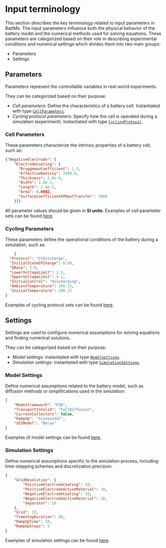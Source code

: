 # Input terminology

This section describes the key terminology related to input parameters in BattMo. The input parameters influence both the physical behavior of the battery model and the numerical methods used for solving equations. These parameters are categorized based on their role in describing experimental conditions and numerical settings which divides them into two main groups:

- Parameters 
- Settings 

## Parameters
Parameters represent the controllable variables in real-world experiments.

They can be categorized based on their purpose:
- *Cell parameters*: Define the characteristics of a battery cell. Instantiated with type [`CellParameters`](@ref).
- *Cycling protocol parameters*: Specify how the cell is operated during a simulation (experiment). Instantiated with type [`CyclingProtocol`](@ref).

### Cell Parameters
These parameters characterize the intrinsic properties of a battery cell, such as:

```json
{"NegativeElectrode": {
    "ElectrodeCoating": {
      "BruggemanCoefficient": 1.5,
      "EffectiveDensity": 1900.0,
      "Thickness": 1.0e-4,
      "Width": 1.0e-2,
      "Length": 2.0e-2,
      "Area": 0.0002,
      "SurfaceCoefficientOfHeatTransfer": 1000
    }}}
```
All parameter values should be given in **SI units**. Examples of cell parameter sets can be found [here](https://github.com/BattMoTeam/BattMo.jl/blob/main/test/data/jsonfiles/cell_parameters).

### Cycling Parameters
These parameters define the operational conditions of the battery during a simulation, such as:

```json
    {
  "Protocol": "CCDischarge",
  "InitialStateOfCharge": 0.99,
  "DRate": 1.0,
  "LowerVoltageLimit": 2.5,
  "UpperVoltageLimit": 4.1,
  "InitialControl": "discharging",
  "AmbientTemperature": 298.15,
  "InitialTemperature": 298.15
}
```

Examples of cycling protocol sets can be found [here](https://github.com/BattMoTeam/BattMo.jl/blob/main/test/data/jsonfiles/cycling_protocol).

## Settings
Settings are used to configure numerical assumptions for solving equations and finding numerical solutions.

They can be categorized based on their purpose:
- *Model settings*: instantiated with type [`ModelSettings`](@ref).
- *Simulation settings*: instantiated with type [`SimulationSettings`](@ref).

### Model Settings
Define numerical assumptions related to the battery model, such as diffusion methods or simplifications used in the simulation:

```json
{
    "ModelFramework": "P2D",
    "TransportInSolid": "FullDiffusion",
    "CurrentCollectors": false,
    "RampUp": "Sinusoidal",
    "SEIModel": "Bolay"
}
```
Examples of model settings can be found [here](https://github.com/BattMoTeam/BattMo.jl/blob/main/test/data/jsonfiles/model_settings).

### Simulation Settings
Define numerical assumptions specific to the simulation process, including time-stepping schemes and discretization precision:

```json
{
    "GridResolution": {
        "PositiveElectrodeCoating": 10,
        "PositiveElectrodeActiveMaterial": 10,
        "NegativeElectrodeCoating": 10,
        "NegativeElectrodeActiveMaterial": 10,
        "Separator": 10
    },
    "Grid": [],
    "TimeStepDuration": 50,
    "RampUpTime": 10,
    "RampUpSteps": 5
}
```
Examples of simulation settings can be found [here](https://github.com/BattMoTeam/BattMo.jl/blob/main/test/data/jsonfiles/simulation_settings).


